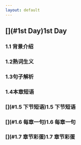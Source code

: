 ```yaml
---
layout: default
---
```


## [](#1st Day)1st Day

### [](#1.1背景介绍)1.1 背景介绍
 

 
### [](#1.2熟词生义)1.2熟词生义



### [](#1.3句子解析)1.3句子解析



### [](#1.4本章短语)1.4本章短语



### [](#1.5 下节短语)1.5 下节短语



### [](#1.6 每章一句)1.6 每章一句



### [](#1.7 章节彩蛋)1.7 章节彩蛋





